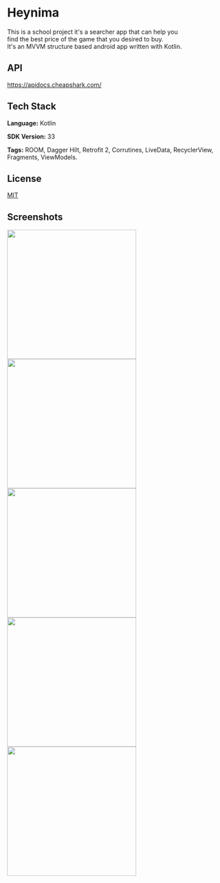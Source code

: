 
# Heynima

This is a school project it's a searcher app that can help you find the best price of the game that you desired to buy. It's an MVVM structure based android app written with Kotlin.  


## API

https://apidocs.cheapshark.com/


## Tech Stack

**Language:** Kotlin

**SDK Version:** 33

**Tags:** ROOM, Dagger  Hilt, Retrofit 2, Corrutines, LiveData, RecyclerView, Fragments, ViewModels.


## License

[MIT](https://choosealicense.com/licenses/mit/)


## Screenshots

<div>
<img src="https://i.postimg.cc/434Zkv63/Screenshot-20230220-185144.png" width="300"/>
<img src="https://i.postimg.cc/Pq6HtLyQ/Screenshot-20230220-185243.png" width="300"/>
<img src="https://i.postimg.cc/FR8QL22f/Screenshot-20230220-185255.png" width="300"/>
<img src="https://i.postimg.cc/C1zgdF6T/Screenshot-20230220-185311.png" width="300"/>
<img src="https://i.postimg.cc/3NGQCtTt/Screenshot-20230220-185327.png" width="300"/>
</div>



